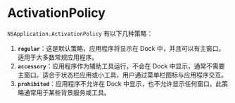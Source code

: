 # ActivationPolicy

`NSApplication.ActivationPolicy` 有以下几种策略：

1. **`regular`**：这是默认策略，应用程序将显示在 Dock 中，并且可以有主窗口。适用于大多数常规应用程序。
2. **`accessory`**：应用程序作为辅助工具运行，不会在 Dock 中显示，通常不需要主窗口。适合于状态栏应用或小工具，用户通过菜单栏图标与应用程序交互。
3. **`prohibited`**：应用程序不允许在 Dock 中显示，也不允许显示任何窗口。此策略通常用于某些背景服务或工具。

